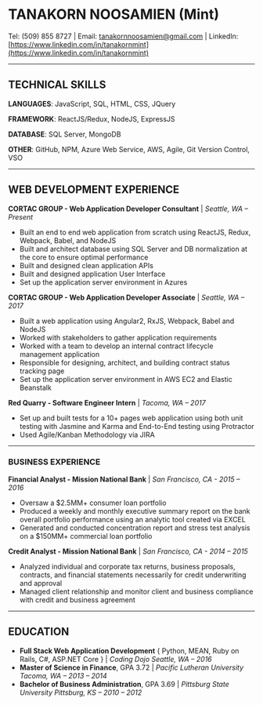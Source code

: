
# TANAKORN NOOSAMIEN (Mint)

Tel: (509) 855 8727    |    Email: [tanakornnoosamien@gmail.com](mailto:tanakornnoosamien@gmail.com)   |   LinkedIn: [https://www.linkedin.com/in/tanakornmint](https://www.linkedin.com/in/tanakornmint)

------

## TECHNICAL SKILLS

**LANGUAGES**: JavaScript, SQL, HTML, CSS, JQuery

**FRAMEWORK**: ReactJS/Redux, NodeJS, ExpressJS

**DATABASE**: SQL Server, MongoDB

**OTHER**: GitHub, NPM, Azure Web Service, AWS, Agile, Git Version Control, VSO

------

## WEB DEVELOPMENT EXPERIENCE

**CORTAC GROUP - Web Application Developer Consultant** | *Seattle, WA – Present*

+ Built an end to end web application from scratch using ReactJS, Redux, Webpack, Babel, and NodeJS
+ Built and architect database using SQL Server and DB normalization at the core to ensure optimal performance
+ Built and designed clean application APIs
+ Built and designed application User Interface
+ Set up the application server environment in Azures

**CORTAC GROUP - Web Application Developer Associate**   |   *Seattle, WA – 2017*

+ Built a web application using Angular2, RxJS, Webpack, Babel and NodeJS
+ Worked with stakeholders to gather application requirements
+ Worked with a team to develop an internal contract lifecycle management application
+ Responsible for designing, architect, and building contract status tracking page
+ Set up the application server environment in AWS EC2 and Elastic Beanstalk

**Red Quarry - Software Engineer Intern** |   *Tacoma, WA – 2017*

+ Set up and built tests for a 10+ pages web application using both unit testing with Jasmine and Karma and End-to-End testing using Protractor
+ Used Agile/Kanban Methodology via JIRA

------

### BUSINESS EXPERIENCE

**Financial Analyst - Mission National Bank** | *San Francisco, CA - 2015 – 2016*

+ Oversaw a $2.5MM+ consumer loan portfolio
+ Produced a weekly and monthly executive summary report on the bank overall portfolio performance using an analytic tool created via EXCEL
+ Generated and conducted concentration report and stress test analysis on a $150MM+ commercial loan portfolio

**Credit Analyst - Mission National Bank** | *San Francisco, CA - 2014 – 2015*

+ Analyzed individual and corporate tax returns, business proposals, contracts, and financial statements necessarily for credit underwriting and approval
+ Managed client relationship and monitor client and business compliance with credit and business agreement

------

## EDUCATION

+ **Full Stack Web Application Development** { Python, MEAN, Ruby on Rails, C#, ASP.NET Core } | *Coding Dojo Seattle, WA – 2016*
+ **Master of Science in Finance**, GPA 3.72 | *Pacific Lutheran University Tacoma, WA – 2013 – 2014*
+ **Bachelor of Business Administration**, GPA 3.69 | *Pittsburg State University Pittsburg, KS – 2010 – 2012*